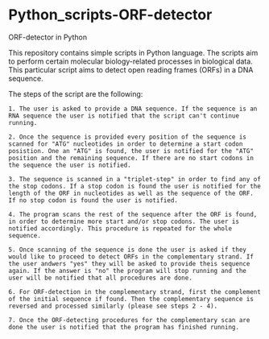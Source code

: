 # Python_scripts-ORF-detector
 
ORF-detector in Python

This repository contains simple scripts in Python language. The scripts aim to perform certain molecular biology-related processes in biological data. This particular script aims to detect open reading frames (ORFs) in a DNA sequence. 

The steps of the script are the following:

	1. The user is asked to provide a DNA sequence. If the sequence is an RNA sequence the user is notified that the script can't continue running.
	
	2. Once the sequence is provided every position of the sequence is scanned for "ATG" nucleotides in order to determine a start codon posistion. One an "ATG" is found, the user is notified for the "ATG" position and the remaining sequence. If there are no start codons in the sequence the user is notified.
	
	3. The sequence is scanned in a "triplet-step" in order to find any of the stop codons. If a stop codon is found the user is notified for the length of the ORF in nucleotides as well as the sequence of the ORF. If no stop codon is found the user is notified.
	
	4. The program scans the rest of the sequence after the ORF is found, in order to determine more start and/or stop codons. The user is notified accordingly. This procedure is repeated for the whole sequence.
	
	5. Once scanning of the sequence is done the user is asked if they would like to proceed to detect ORFs in the complementary strand. If the user andwers "yes" they will be asked to provide theis sequence again. If the answer is "no" the program will stop running and the user will be notified that all procedures are done. 
	
	6. For ORF-detection in the complementary strand, first the complement of the initial sequence if found. Then the complementary sequence is reversed and processed similarly (please see steps 2 - 4). 
	
	7. Once the ORF-detecting procedures for the complementary scan are done the user is notified that the program has finished running.
